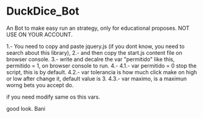 # DuckDice_Bot
An Bot to make easy run an strategy, only for educational proposes. NOT USE ON YOUR ACCOUNT.

1.- You need to copy and paste jquery.js (if you dont know, you need to search about this library),
2.- and then copy the start.js content file on browser console.
3.- write and decalre the var "permitido" like this, permitido = 1, on browser console to run.
4.-
4.1.- var permitido = 0 stop the script, this is by default.
4.2.- var tolerancia is how much click make on high or low after change it, default value is 3.
4.3.- var maximo, is a maximun worng bets you accept do.

if you need modify same os this vars.

good look.
Bani
